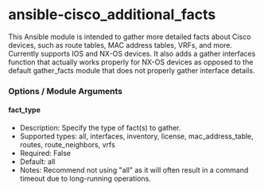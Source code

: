 # ansible-cisco_additional_facts
This Ansible module is intended to gather more detailed facts about Cisco devices, such as route tables, MAC address tables, VRFs, and more. Currently supports IOS and NX-OS devices. It also adds a gather interfaces function that actually works properly for NX-OS devices as opposed to the default gather_facts module that does not properly gather interface details.
### Options / Module Arguments
#### fact_type
* Description: Specify the type of fact(s) to gather.
* Supported types: all, interfaces, inventory, license, mac_address_table, routes, route_neighbors, vrfs
* Required: False
* Default: all
* Notes: Recommend not using "all" as it will often result in a command timeout due to long-running operations.
